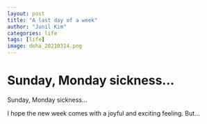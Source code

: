 ```yaml
---
layout: post
title: "A last day of a week"
author: "Junil Kim"
categories: life
tags: [life]
image: doha_20210314.png
---
```


# Sunday, Monday sickness...
  
Sunday, Monday sickness...
  
I hope the new week comes with a joyful and exciting feeling. 
But... 